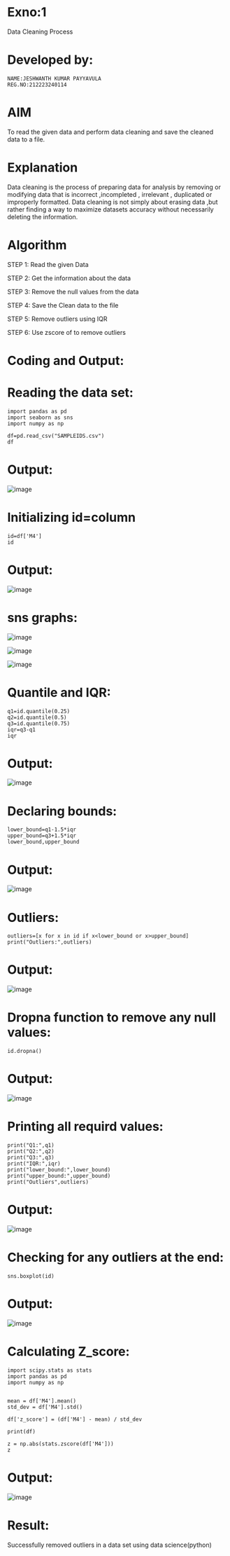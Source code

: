 # Exno:1
Data Cleaning Process
# Developed by:
```
NAME:JESHWANTH KUMAR PAYYAVULA
REG.NO:212223240114
```
# AIM
To read the given data and perform data cleaning and save the cleaned data to a file.

# Explanation
Data cleaning is the process of preparing data for analysis by removing or modifying data that is incorrect ,incompleted , irrelevant , duplicated or improperly formatted. Data cleaning is not simply about erasing data ,but rather finding a way to maximize datasets accuracy without necessarily deleting the information.

# Algorithm
STEP 1: Read the given Data

STEP 2: Get the information about the data

STEP 3: Remove the null values from the data

STEP 4: Save the Clean data to the file

STEP 5: Remove outliers using IQR

STEP 6: Use zscore of to remove outliers

# Coding and Output:
# Reading the data set:
```
import pandas as pd
import seaborn as sns
import numpy as np

df=pd.read_csv("SAMPLEIDS.csv")
df
```
# Output:
![image](https://github.com/user-attachments/assets/5308aff5-e890-4ea3-802c-4d15603dc1a0)

# Initializing id=column
```
id=df['M4']
id
```
# Output:
![image](https://github.com/user-attachments/assets/2c6bbcca-5238-43e9-8142-8ddc68f4c770)

# sns graphs:
![image](https://github.com/user-attachments/assets/b7ae0e2b-9810-4652-af2c-30343abb8ef2)


![image](https://github.com/user-attachments/assets/e5126eef-5f24-4836-bc0e-6bbcafca9965)


![image](https://github.com/user-attachments/assets/893c0331-1acf-4be1-a5ae-3f40dad53adb)

# Quantile and IQR:
```
q1=id.quantile(0.25)
q2=id.quantile(0.5)
q3=id.quantile(0.75)
iqr=q3-q1
iqr
```
# Output:
![image](https://github.com/user-attachments/assets/7c1e35ad-f666-4df7-91a6-d6a2cde875c5)

# Declaring bounds:
```
lower_bound=q1-1.5*iqr
upper_bound=q3+1.5*iqr
lower_bound,upper_bound
```
# Output:
![image](https://github.com/user-attachments/assets/3bb1dd1a-fbbd-4718-a867-6d383b9555c6)

# Outliers:
```
outliers=[x for x in id if x<lower_bound or x>upper_bound]
print("Outliers:",outliers)
```

# Output:
![image](https://github.com/user-attachments/assets/52e1be41-f011-4f0e-93b0-38514d68a02d)

# Dropna function to remove any null values:
```
id.dropna()
```
# Output:
![image](https://github.com/user-attachments/assets/9786f80b-feea-45f8-8b83-e95d72d3734e)

# Printing all requird values:
```
print("Q1:",q1)
print("Q2:",q2)
print("Q3:",q3)
print("IQR:",iqr)
print("lower_bound:",lower_bound)
print("upper_bound:",upper_bound)
print("Outliers",outliers)

```
# Output:
![image](https://github.com/user-attachments/assets/fa35b17b-895e-4d68-bf15-c4feabd505e9)

# Checking for any outliers at the end:
```
sns.boxplot(id)
```
# Output:
![image](https://github.com/user-attachments/assets/c13b9b52-baec-450b-bfe8-b83560b47473)

# Calculating Z_score:
```
import scipy.stats as stats
import pandas as pd
import numpy as np


mean = df['M4'].mean()
std_dev = df['M4'].std()

df['z_score'] = (df['M4'] - mean) / std_dev

print(df)

z = np.abs(stats.zscore(df['M4']))
z
```

# Output:
![image](https://github.com/user-attachments/assets/868917ee-206d-4512-8933-2d6a83af95bc)


# Result:
Successfully removed outliers in a data set using data science(python)
